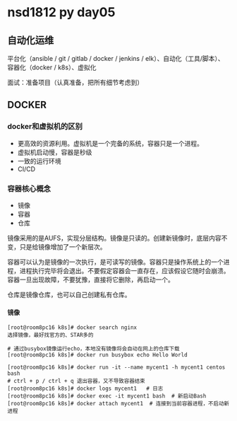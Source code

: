 # nsd1812 py day05

## 自动化运维

平台化（ansible / git / gitlab / docker / jenkins / elk）、自动化（工具/脚本）、容器化（docker / k8s）、虚拟化

面试：准备项目（认真准备，把所有细节考虑到）

## DOCKER

### docker和虚拟机的区别

- 更高效的资源利用。虚拟机是一个完备的系统，容器只是一个进程。
- 虚拟机启动慢，容器是秒级
- 一致的运行环境
- CI/CD

### 容器核心概念

- 镜像
- 容器
- 仓库

镜像采用的是AUFS，实现分层结构。镜像是只读的。创建新镜像时，底层内容不变，只是给镜像增加了一个新层次。

容器可以认为是镜像的一次执行，是可读写的镜像。容器只是操作系统上的一个进程，进程执行完毕将会退出。不要假定容器会一直存在，应该假设它随时会崩溃。容器一旦出现故障，不要犹豫，直接将它删除，再启动一个。

仓库是镜像仓库，也可以自己创建私有仓库。

#### 镜像

```shell
[root@room8pc16 k8s]# docker search nginx
选择镜像，最好找官方的、STAR多的

# 通过busybox镜像运行echo，本地没有镜像将会自动在网上的仓库下载
[root@room8pc16 k8s]# docker run busybox echo Hello World

[root@room8pc16 k8s]# docker run -it --name mycent1 -h mycent1 centos bash
# ctrl + p / ctrl + q 退出容器，又不导致容器结束
[root@room8pc16 k8s]# docker logs mycent1   # 日志
[root@room8pc16 k8s]# docker exec -it mycent1 bash  # 新启动Bash
[root@room8pc16 k8s]# docker attach mycent1  # 连接到当前容器进程，不启动新进程



```















